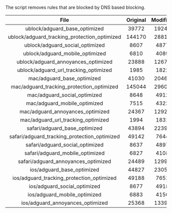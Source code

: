 The script removes rules that are blocked by DNS based blocking.


| File | Original | Modified |
|:----:|:-----:|:-----:|
| ublock/adguard_base_optimized | 39772 | 19248 |
| ublock/adguard_tracking_protection_optimized | 144170 | 28812 |
| ublock/adguard_social_optimized | 8607 | 4877 |
| ublock/adguard_mobile_optimized | 6810 | 4089 |
| ublock/adguard_annoyances_optimized | 23888 | 12676 |
| ublock/adguard_url_tracking_optimized | 1985 | 1822 |
| mac/adguard_base_optimized | 41030 | 20466 |
| mac/adguard_tracking_protection_optimized | 145044 | 29606 |
| mac/adguard_social_optimized | 8648 | 4912 |
| mac/adguard_mobile_optimized | 7515 | 4322 |
| mac/adguard_annoyances_optimized | 24367 | 12921 |
| mac/adguard_url_tracking_optimized | 1994 | 1831 |
| safari/adguard_base_optimized | 43894 | 22394 |
| safari/adguard_tracking_protection_optimized | 49142 | 7644 |
| safari/adguard_social_optimized | 8637 | 4897 |
| safari/adguard_mobile_optimized | 6827 | 4108 |
| safari/adguard_annoyances_optimized | 24489 | 12991 |
| ios/adguard_base_optimized | 44827 | 23050 |
| ios/adguard_tracking_protection_optimized | 49188 | 7651 |
| ios/adguard_social_optimized | 8677 | 4918 |
| ios/adguard_mobile_optimized | 6883 | 4150 |
| ios/adguard_annoyances_optimized | 25368 | 13394 |